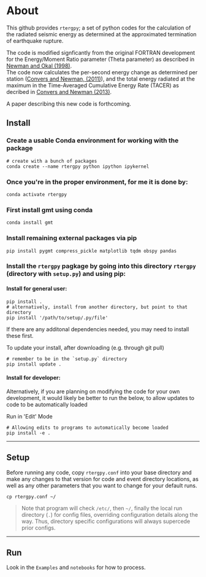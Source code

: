 # About

This github provides `rtergpy`; a set of python codes for the calculation of the radiated seismic energy as determined at the approximated termination of earthquake rupture.   

The code is modified signficantly from the original FORTRAN development for the Energy/Moment Ratio parameter (Theta parameter) as described in [Newman and Okal (1998)](http://geophysics.eas.gatech.edu/people/anewman/research/papers/Newman_Okal_JGR_1998.pdf).  
The code now calculates the per-second energy change as determined per station ([Convers and Newman, (2011)](http://geophysics.eas.gatech.edu/people/anewman/research/papers/Convers_Newman_JGR_2011.pdf)), and the total energy
radiated at the maximum in the Time-Averaged Cumulative Energy Rate (TACER) as decribed in [Convers and Newman (2013)](http://geophysics.eas.gatech.edu/people/anewman/research/papers/Convers_Newman_GRL_2013.pdf).


A paper describing this new code is forthcoming.

## Install 
### Create a usable Conda environment for working with the package
```
# create with a bunch of packages
conda create --name rtergpy python ipython ipykernel 
```
### Once you're in the proper environment, for me it is done by:
``` 
conda activate rtergpy
```
### First install gmt using conda
```
conda install gmt
```
### Install remaining external packages via pip
```
pip install pygmt compress_pickle matplotlib tqdm obspy pandas
```

### Install the `rtergpy` pagkage by going into this directory `rtergpy` (directory with `setup.py`) and using pip:

#### Install for general user:
```
pip install .
# alternatively, install from another directory, but point to that directory
pip install '/path/to/setup/.py/file'
```
If there are any additonal dependencies needed, you may need to install these first.

To update your install, after downloading (e.g. through git pull)
```
# remember to be in the `setup.py` directory
pip install update .
```
#### Install for developer:
Alternatively, if you are planning on modifying the code for your own development, it would likely be better to run the below, to allow updates to code to be automatically loaded

Run in 'Edit' Mode
```
# Allowing edits to programs to automatically become loaded
pip install -e .
```
----
## Setup
Before running any code, copy `rtergpy.conf` into your base directory and make any changes to that version for
code and event directory locations, as well as any other parameters that you want to change for your default runs. 

 `cp rtergpy.conf ~/` 
 
 > Note that program will check `/etc/`, then `~/`, finally the local run directory (`.`) for config files, overriding configuration details along the way. Thus, directory specific configurations will always supercede prior configs.
 
----
## Run
Look in the `Examples` and `notebooks` for how to process. 
